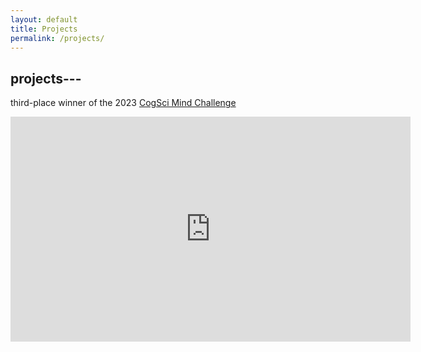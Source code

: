 ```yaml
---
layout: default
title: Projects
permalink: /projects/
---
```




## projects---

third-place winner of the 2023 [CogSci Mind Challenge](https://cognitivesciencesociety.org/cogsci-mind-challenge/)

<div style="text-align: center;">
    <iframe width="640" height="360" src="https://www.youtube.com/embed/Gfn6kmbJCZo?si=FTyCOu6uSFwHe4uN" title="YouTube video player" frameborder="0" allow="accelerometer; autoplay; clipboard-write; encrypted-media; gyroscope; picture-in-picture; web-share" allowfullscreen>
    </iframe>
</div>



